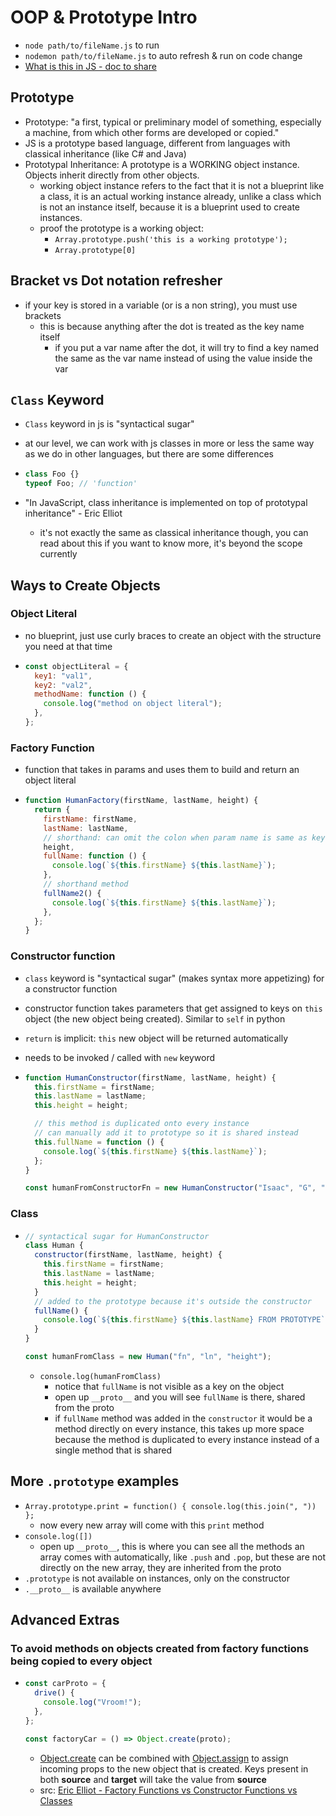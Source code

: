 # OOP & Prototype Intro

- `node path/to/fileName.js` to run
- `nodemon path/to/fileName.js` to auto refresh & run on code change
- [What is this in JS - doc to share](https://docs.google.com/document/d/1EivU7V9-s4yDmlruL2FZZKH9fMr3B1T0UvV9OzFaH4M/edit?usp=sharing)

## Prototype

- Prototype: "a first, typical or preliminary model of something, especially a machine, from which other forms are developed or copied."
- JS is a prototype based language, different from languages with classical inheritance (like C# and Java)
- Prototypal Inheritance: A prototype is a WORKING object instance. Objects inherit directly from other objects.
  - working object instance refers to the fact that it is not a blueprint like a class, it is an actual working instance already, unlike a class which is not an instance itself, because it is a blueprint used to create instances.
  - proof the prototype is a working object:
    - `Array.prototype.push('this is a working prototype');`
    - `Array.prototype[0]`

## Bracket vs Dot notation refresher

- if your key is stored in a variable (or is a non string), you must use brackets
  - this is because anything after the dot is treated as the key name itself
    - if you put a var name after the dot, it will try to find a key named the same as the var name instead of using the value inside the var

## `Class` Keyword

- `Class` keyword in js is "syntactical sugar"
- at our level, we can work with js classes in more or less the same way as we do in other languages, but there are some differences

- ```js
  class Foo {}
  typeof Foo; // 'function'
  ```

- "In JavaScript, class inheritance is implemented on top of prototypal inheritance" - Eric Elliot
  - it's not exactly the same as classical inheritance though, you can read about this if you want to know more, it's beyond the scope currently

## Ways to Create Objects

### Object Literal

- no blueprint, just use curly braces to create an object with the structure you need at that time

- ```js
  const objectLiteral = {
    key1: "val1",
    key2: "val2",
    methodName: function () {
      console.log("method on object literal");
    },
  };
  ```

### Factory Function

- function that takes in params and uses them to build and return an object literal

- ```js
  function HumanFactory(firstName, lastName, height) {
    return {
      firstName: firstName,
      lastName: lastName,
      // shorthand: can omit the colon when param name is same as key name
      height,
      fullName: function () {
        console.log(`${this.firstName} ${this.lastName}`);
      },
      // shorthand method
      fullName2() {
        console.log(`${this.firstName} ${this.lastName}`);
      },
    };
  }
  ```

### Constructor function

- `class` keyword is "syntactical sugar" (makes syntax more appetizing) for a constructor function
- constructor function takes parameters that get assigned to keys on `this` object (the new object being created). Similar to `self` in python
- `return` is implicit: `this` new object will be returned automatically
- needs to be invoked / called with `new` keyword

- ```js
  function HumanConstructor(firstName, lastName, height) {
    this.firstName = firstName;
    this.lastName = lastName;
    this.height = height;

    // this method is duplicated onto every instance
    // can manually add it to prototype so it is shared instead
    this.fullName = function () {
      console.log(`${this.firstName} ${this.lastName}`);
    };
  }

  const humanFromConstructorFn = new HumanConstructor("Isaac", "G", "5'8");
  ```

### Class

- ```js
  // syntactical sugar for HumanConstructor
  class Human {
    constructor(firstName, lastName, height) {
      this.firstName = firstName;
      this.lastName = lastName;
      this.height = height;
    }
    // added to the prototype because it's outside the constructor
    fullName() {
      console.log(`${this.firstName} ${this.lastName} FROM PROTOTYPE`);
    }
  }

  const humanFromClass = new Human("fn", "ln", "height");
  ```

  - `console.log(humanFromClass)`
    - notice that `fullName` is not visible as a key on the object
    - open up `__proto__` and you will see `fullName` is there, shared from the proto
    - if `fullName` method was added in the `constructor` it would be a method directly on every instance, this takes up more space because the method is duplicated to every instance instead of a single method that is shared

## More `.prototype` examples

- `Array.prototype.print = function() { console.log(this.join(", ")) };`
  - now every new array will come with this `print` method
- `console.log([])`
  - open up `__proto__`, this is where you can see all the methods an array comes with automatically, like `.push` and `.pop`, but these are not directly on the new array, they are inherited from the proto
- `.prototype` is not available on instances, only on the constructor
- `.__proto__` is available anywhere

## Advanced Extras

### To avoid methods on objects created from factory functions being copied to every object

- ```js
  const carProto = {
    drive() {
      console.log("Vroom!");
    },
  };

  const factoryCar = () => Object.create(proto);
  ```

  - [Object.create](https://developer.mozilla.org/en-US/docs/Web/JavaScript/Reference/Global_Objects/Object/create) can be combined with [Object.assign](https://developer.mozilla.org/en-US/docs/Web/JavaScript/Reference/Global_Objects/Object/assign) to assign incoming props to the new object that is created. Keys present in both **source** and **target** will take the value from **source**
  - src: [Eric Elliot - Factory Functions vs Constructor Functions vs Classes](https://medium.com/javascript-scene/javascript-factory-functions-vs-constructor-functions-vs-classes-2f22ceddf33e)
